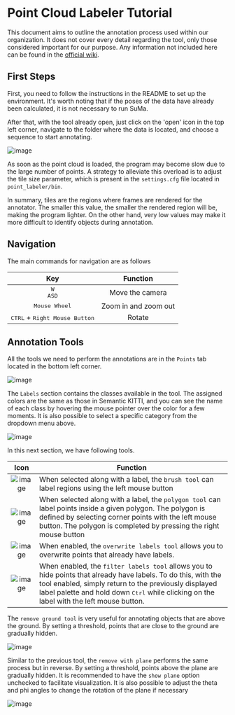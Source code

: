 
# Point Cloud Labeler Tutorial

This document aims to outline the annotation process used within our organization. 
It does not cover every detail regarding the tool, only those considered important for our purpose. 
Any information not included here can be found in the [official wiki](https://github.com/jbehley/point_labeler/wiki).

## First Steps
First, you need to follow the instructions in the README to set up the environment. It's worth noting that if the poses of the data have already been calculated, it is not necessary to run SuMa.

After that, with the tool already open, just click on the 'open' icon in the top left corner, navigate to the folder where the data is located, and choose a sequence to start annotating.

![image](https://github.com/user-attachments/assets/e96e1be5-151b-45b8-8dbc-0f274147dc01)

As soon as the point cloud is loaded, the program may become slow due to the large number of points. 
A strategy to alleviate this overload is to adjust the tile size parameter, which is present in the `settings.cfg` file located in `point_labeler/bin`. 

In summary, tiles are the regions where frames are rendered for the annotator. 
The smaller this value, the smaller the rendered region will be, making the program lighter. On the other hand, very low values may make it more difficult to identify objects during annotation.

## Navigation
The main commands for navigation are as follows

|Key|Function|
|:-:|:-:|
| <kbd>W</kbd><br><kbd>A</kbd><kbd>S</kbd><kbd>D</kbd> | Move the camera |
| <kbd>Mouse Wheel</kbd> |  Zoom in and zoom out |
|<kbd>CTRL</kbd> + <kbd>Right Mouse Button</kbd>| Rotate |

## Annotation Tools
All the tools we need to perform the annotations are in the `Points` tab located in the bottom left corner.

![image](https://github.com/user-attachments/assets/39850124-bf48-4d2f-961d-f2c3af46b599)

The `Labels` section contains the classes available in the tool. The assigned colors are the same as those in Semantic KITTI, and you can see the name of each class by hovering the mouse pointer over the color for a few moments. It is also possible to select a specific category from the dropdown menu above.

![image](https://github.com/user-attachments/assets/22394a89-8f66-46da-a4bc-745c3b1cd77d)

In this next section, we have following tools.

| Icon | Function |
|:-:|-|
| ![image](https://github.com/user-attachments/assets/385106bd-13f8-481f-b88a-a1b6d6af7179) | When selected along with a label, the `brush tool` can label regions using the left mouse button |
| ![image](https://github.com/user-attachments/assets/a6f65721-19a8-4ff2-9843-309894f8b242) | When selected along with a label, the `polygon tool` can label points inside a given polygon. The polygon is defined by selecting corner points with the left mouse button. The polygon is completed by pressing the right mouse button|
| ![image](https://github.com/user-attachments/assets/7f23b35f-6b6b-4140-9bb2-b24e9236aefb) | When enabled, the `overwrite labels tool` allows you to overwrite points that already have labels.|
| ![image](https://github.com/user-attachments/assets/8ae08d47-4354-4d22-ae4d-7d1a01482e85) | When enabled, the `filter labels tool` allows you to hide points that already have labels. To do this, with the tool enabled, simply return to the previously displayed label palette and hold down <kbd>Ctrl</kbd> while clicking on the label with the left mouse button.|

The `remove ground tool` is very useful for annotating objects that are above the ground. By setting a threshold, points that are close to the ground are gradually hidden.

![image](https://github.com/user-attachments/assets/1b215711-d987-47d4-a95a-820b69fe4241)

Similar to the previous tool, the `remove with plane` performs the same process but in reverse. By setting a threshold, points above the plane are gradually hidden. It is recommended to have the `show plane` option unchecked to facilitate visualization. It is also possible to adjust the theta and phi angles to change the rotation of the plane if necessary

![image](https://github.com/user-attachments/assets/9e027899-79f2-4daf-8247-b15ce2a18487)



